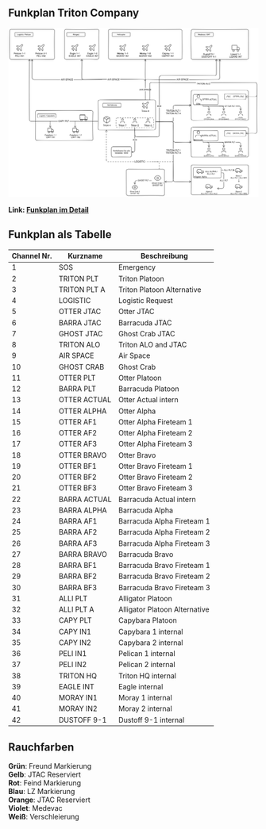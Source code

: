 ## Funkplan Triton Company

![Image](./assets/tacops-2-radio-communication-plan.png)

**Link: [Funkplan im Detail](./assets/tacops-2-radio-communication-plan.png)**   

## Funkplan als Tabelle

<style>
.radio-communication-plan { 
  /* SOS - Emergency */
  table tbody tr:nth-child(1) { background-color: var(--logistic-table-medic-only-color);  }

  /* Triton Platoon */
  table tbody tr:nth-child(n+2):nth-child(-n+3) { background-color: var(--logistic-table-lead-color);  }

  /* Logistic */
  table tbody tr:nth-child(4) { background-color: var(--logistic-table-logistic-only-color);  }

  table tbody tr:nth-child(n+5):nth-child(-n+9) { background-color: var(--logistic-table-air-color);  }
  
  table tbody tr:nth-child(10) { background-color: var(--logistic-table-lead-color);  }
  table tbody tr:nth-child(11) { background-color: var(--logistic-table-lead-color);  }
  table tbody tr:nth-child(12) { background-color: var(--logistic-table-lead-color);  }

  /* Otter and Barracuda */
  table tbody tr:nth-child(n+13):nth-child(-n+30) { background-color: var(--logistic-table-infantry-color);  }
  /* Alligator */
  table tbody tr:nth-child(n+31):nth-child(-n+32) { background-color: var(--logistic-table-vehicle-color);  }
  /* Logistic */
  table tbody tr:nth-child(n+32):nth-child(-n+37) { background-color: var(--logistic-table-logistic-only-color);  }
  /* Triton HQ internal */
  table tbody tr:nth-child(38) { background-color: var(--logistic-table-lead-color);  }

  /* Air Assets except Logistic */
  table tbody tr:nth-child(n+39):nth-child(-n+41) { background-color: var(--logistic-table-air-color);  }

  /* Dustoff 9-1 */
  table tbody tr:nth-child(42) { background-color: var(--logistic-table-medic-color);}

}
</style>

<div markdown="1" class="logistic-table radio-communication-plan">

| Channel Nr. | Kurzname     | Beschreibung                  |
| ----------- | ------------ | ----------------------------- |
| 1           | SOS          | Emergency                     |
| 2           | TRITON PLT   | Triton Platoon                |
| 3           | TRITON PLT A | Triton Platoon Alternative    |
| 4           | LOGISTIC     | Logistic Request              |
| 5           | OTTER JTAC   | Otter JTAC                    |
| 6           | BARRA JTAC   | Barracuda JTAC                |
| 7           | GHOST JTAC   | Ghost Crab JTAC               |
| 8           | TRITON ALO   | Triton ALO and JTAC           |
| 9           | AIR SPACE    | Air Space                     |
| 10          | GHOST CRAB   | Ghost Crab                    |
| 11          | OTTER PLT    | Otter Platoon                 |
| 12          | BARRA PLT    | Barracuda Platoon             |
| 13          | OTTER ACTUAL | Otter Actual intern           |
| 14          | OTTER ALPHA  | Otter Alpha                   |
| 15          | OTTER AF1    | Otter Alpha Fireteam 1        |
| 16          | OTTER AF2    | Otter Alpha Fireteam 2        |
| 17          | OTTER AF3    | Otter Alpha Fireteam 3        |
| 18          | OTTER BRAVO  | Otter Bravo                   |
| 19          | OTTER BF1    | Otter Bravo Fireteam 1        |
| 20          | OTTER BF2    | Otter Bravo Fireteam 2        |
| 21          | OTTER BF3    | Otter Bravo Fireteam 3        |
| 22          | BARRA ACTUAL | Barracuda Actual intern       |
| 23          | BARRA ALPHA  | Barracuda Alpha               |
| 24          | BARRA AF1    | Barracuda Alpha Fireteam 1    |
| 25          | BARRA AF2    | Barracuda Alpha Fireteam 2    |
| 26          | BARRA AF3    | Barracuda Alpha Fireteam 3    |
| 27          | BARRA BRAVO  | Barracuda Bravo               |
| 28          | BARRA BF1    | Barracuda Bravo Fireteam 1    |
| 29          | BARRA BF2    | Barracuda Bravo Fireteam 2    |
| 30          | BARRA BF3    | Barracuda Bravo Fireteam 3    |
| 31          | ALLI PLT     | Alligator Platoon             |
| 32          | ALLI PLT A   | Alligator Platoon Alternative |
| 33          | CAPY PLT     | Capybara Platoon              |
| 34          | CAPY IN1     | Capybara 1 internal           |
| 35          | CAPY IN2     | Capybara 2 internal           |
| 36          | PELI IN1     | Pelican 1 internal            |
| 37          | PELI IN2     | Pelican 2 internal            |
| 38          | TRITON HQ    | Triton HQ internal            |
| 39          | EAGLE INT    | Eagle internal                |
| 40          | MORAY IN1    | Moray 1 internal              |
| 41          | MORAY IN2    | Moray 2 internal              |
| 42          | DUSTOFF 9-1  | Dustoff 9-1 internal          |

</div>

## Rauchfarben

**Grün**: Freund Markierung  
**Gelb**: JTAC Reserviert  
**Rot**: Feind Markierung  
**Blau**: LZ Markierung  
**Orange**: JTAC Reserviert  
**Violet**: Medevac  
**Weiß**: Verschleierung
